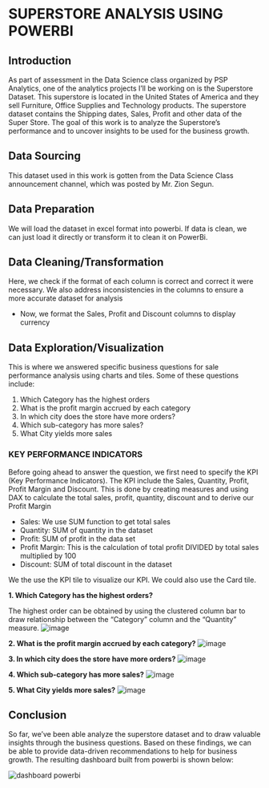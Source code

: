 # SUPERSTORE ANALYSIS USING POWERBI
## Introduction
As part of assessment in the Data Science class organized by PSP Analytics, one of the analytics projects I’ll be working on is the Superstore Dataset. This superstore is located in the United States of America and they sell Furniture, Office Supplies and Technology products. The superstore dataset contains the Shipping dates, Sales, Profit and other data of the Super Store.
The goal of this work is to analyze the Superstore’s performance and to uncover insights to be used for the business growth.

## Data Sourcing 
This dataset used in this work is gotten from the Data Science Class announcement channel, which was posted by Mr. Zion Segun.
## Data Preparation 
We will load the dataset in excel format into powerbi.  If data is clean, we can just load it directly or transform it to clean it on PowerBi. 
## Data Cleaning/Transformation
Here, we check if the format of each column is correct and correct it were necessary. We also address inconsistencies in the columns to ensure a more accurate dataset for analysis
- Now, we format the Sales, Profit and Discount columns to display currency
## Data Exploration/Visualization 
This is where we answered specific business questions for sale performance analysis using charts and tiles. Some of these questions include:
1.	Which Category has the highest orders
2.	What is the profit margin accrued by each category
3.	In which city does the store have more orders?
4.	Which sub-category has more sales?
5.	What City yields more sales
### KEY PERFORMANCE INDICATORS
Before going ahead to answer the question, we first need to specify the KPI (Key Performance Indicators). The KPI include the Sales, Quantity, Profit, Profit Margin and Discount. This is done by creating measures and using DAX to calculate the total sales, profit, quantity, discount and to derive our Profit Margin
- Sales: We use SUM function to get total sales
- Quantity: SUM of quantity in the dataset
- Profit: SUM of profit in the data set
- Profit Margin: This is the calculation of total profit DIVIDED by total sales multiplied by 100
- Discount: SUM of total discount in the dataset
  
We the use the KPI tile to visualize our KPI. We could also use the Card tile.

**1.	Which Category has the highest orders?**

The highest order can be obtained by using the clustered column bar to draw relationship between the “Category” column and the “Quantity” measure. 
 ![image](https://github.com/user-attachments/assets/a7ca0dae-f450-4028-bce3-33aff98fc972)

**2.	What is the profit margin accrued by each category?**
 ![image](https://github.com/user-attachments/assets/5181ca11-008b-4e00-b16e-a7afeeb91c03)

**3.	In which city does the store have more orders?**
![image](https://github.com/user-attachments/assets/d604b57c-100e-4a8e-8def-675e543a09ab)
 
**4.	Which sub-category has more sales?**
 ![image](https://github.com/user-attachments/assets/327f8dea-05be-4db7-84ff-4bf99a083666)

**5.	What City yields more sales?**
![image](https://github.com/user-attachments/assets/6646dcdb-7fd5-437b-b820-75054b265fa7)

## Conclusion 
So far, we’ve been able analyze the superstore dataset and to draw valuable insights through the business questions. Based on these findings, we can be able to provide data-driven recommendations to help for business growth. The resulting dashboard built from powerbi is shown below:

![dashboard powerbi](https://github.com/user-attachments/assets/67759d1a-a220-467e-b3f3-871e8260ca3c)


